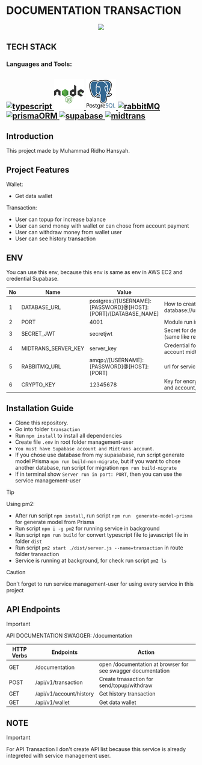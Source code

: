<h1>DOCUMENTATION TRANSACTION</h1>

[circleci-image]: https://img.shields.io/circleci/build/github/nestjs/nest/master?token=abc123def456
[circleci-url]: https://circleci.com/gh/nestjs/nest

<p align="center">
    <img src="https://upload.wikimedia.org/wikipedia/commons/e/e3/Fastify.png"/>
</p>

## TECH STACK

<h3 align="left">Languages and Tools:</h3>
<h2 align="left"> <a href="https://www.typescriptlang.org/" target="_blank" rel="noreferrer"> <img src="https://upload.wikimedia.org/wikipedia/commons/thumb/4/4c/Typescript_logo_2020.svg/2048px-Typescript_logo_2020.svg.png" alt="typescript" width="80" height="80"/> </a> <a href="https://nodejs.org" target="_blank" rel="noreferrer"> <img src="https://raw.githubusercontent.com/devicons/devicon/master/icons/nodejs/nodejs-original-wordmark.svg" alt="nodejs" width="80" height="80"/> </a> <a href="https://www.postgresql.org" target="_blank" rel="noreferrer"> <img src="https://raw.githubusercontent.com/devicons/devicon/master/icons/postgresql/postgresql-original-wordmark.svg" alt="postgresql" width="80" height="80"/> </a> <a href="https://www.rabbitmq.com" target="_blank" rel="noreferrer"> <img src="https://www.vectorlogo.zone/logos/rabbitmq/rabbitmq-icon.svg" alt="rabbitMQ" width="80" height="80"/> </a> <a href="https://www.prisma.io" target="_blank" rel="noreferrer"> <img src="https://miro.medium.com/v2/resize:fit:1024/0*VLLYS8MznQJXq-1_.jpg" alt="prismaORM" width="80" height="80"/> </a> <a href="https://www.prisma.io" target="_blank" rel="noreferrer"> <img src="https://seeklogo.com/images/S/supabase-logo-DCC676FFE2-seeklogo.com.png" alt="supabase" width="80" height="80"/> </a>
<a href="https://midtrans.com/en" target="_blank" rel="noreferrer"> <img src="https://upload.wikimedia.org/wikipedia/commons/9/9d/Midtrans.png" alt="midtrans" width="80" height="80"/> </a> </h2>

## Introduction
This project made by Muhammad Ridho Hansyah.

## Project Features
Wallet:
* Get data wallet

Transaction: 
* User can topup for increase balance
* User can send money with wallet or can chose from account payment
* User can withdraw money from wallet user
* User can see history transaction

## ENV
You can use this env, because this env is same as env in AWS EC2 and credential Supabase. 

<table>
<thead>
  <tr>
    <th>No</th>
    <th>Name</th>
    <th>Value</th>
    <th>Description</th>
  </tr>
</thead>
<tbody>
  <tr>
    <td>1</td>
    <td>DATABASE_URL</td>
    <td>postgres://[USERNAME]:[PASSWORD]@[HOST]:[PORT]/[DATABASE_NAME]</td>
    <td>How to create database url: database://username:password@host:port/db_name</td>
  </tr>
  <tr>
    <td>2</td>
    <td>PORT</td>
    <td>4001</td>
    <td>Module run in port</td>
  </tr>
  <tr>
    <td>3</td>
    <td>SECRET_JWT</td>
    <td>secretjwt</td>
    <td>Secret for decrypt jsonwebtoken, get from supabase (same like repositry management-user)</td>
  </tr>
  <tr>
    <td>4</td>
    <td>MIDTRANS_SERVER_KEY</td>
    <td>server_key</td>
    <td>Credential for access API Midtrans (you must create account midtrans first)</td>
  </tr>
  <tr>
    <td>5</td>
    <td>RABBITMQ_URL</td>
    <td>amqp://[USERNAME]:[PASSWORD]@[HOST]:[PORT]</td>
    <td>url for service rabbitmq</td>
  </tr>
  <tr>
    <td>6</td>
    <td>CRYPTO_KEY</td>
    <td>12345678</td>
    <td>Key for encryption importan data, like card number and account_number</td>
  </tr>
</tbody>
</table>

## Installation Guide
* Clone this repository.
* Go into folder `transaction`
* Run `npm install` to install all dependencies
* Create file `.env` in root folder management-user
* `You must have Supabase account and Midtrans account`.
* If you chose use database from my supasabase, run script generate model Prisma `npm run build-non-migrate`, but if you want to chose another database, run script for migration `npm run build-migrate`
*  If in terminal show `Server run in port: PORT`, then you can use the service management-user

> [!TIP]
> Using pm2:
> * After run script `npm install`, run script `npm run  generate-model-prisma` for generate model from Prisma
> * Run script `npm i -g pm2` for running service in background
> * Run script `npm run build` for convert typescript file to javascript file in folder `dist`
> * Run script `pm2 start ./dist/server.js --name=transaction` in route folder transaction
> * Service is running at background, for check run script `pm2 ls`

> [!CAUTION]
> Don't forget to run service management-user for using every service in this project

## API Endpoints

> [!IMPORTANT]
> API DOCUMENTATION SWAGGER: /documentation

| HTTP Verbs | Endpoints | Action |
| --- | --- | --- |
| GET | /documentation | open /documentation at browser for see swagger documentation |
| POST | /api/v1/transaction | Create trnasaction for send/topup/withdraw  |
| GET | /api/v1/account/history | Get history transaction  |
| GET | /api/v1/wallet | Get data wallet |


## NOTE
> [!IMPORTANT]
> For API Transaction I don't create API list because this service is already integreted with service management user.
